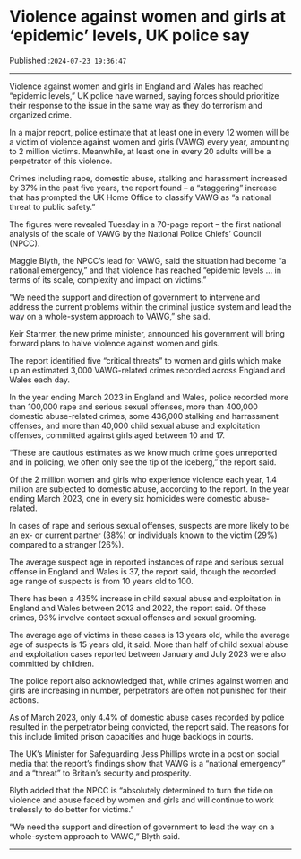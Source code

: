 # Violence against women and girls at ‘epidemic’ levels, UK police say

Published :`2024-07-23 19:36:47`

---

Violence against women and girls in England and Wales has reached “epidemic levels,” UK police have warned, saying forces should prioritize their response to the issue in the same way as they do terrorism and organized crime.

In a major report, police estimate that at least one in every 12 women will be a victim of violence against women and girls (VAWG) every year, amounting to 2 million victims. Meanwhile, at least one in every 20 adults will be a perpetrator of this violence.

Crimes including rape, domestic abuse, stalking and harassment increased by 37% in the past five years, the report found – a “staggering” increase that has prompted the UK Home Office to classify VAWG as “a national threat to public safety.”

The figures were revealed Tuesday in a 70-page report – the first national analysis of the scale of VAWG by the National Police Chiefs’ Council (NPCC).

Maggie Blyth, the NPCC’s lead for VAWG, said the situation had become “a national emergency,” and that violence has reached “epidemic levels … in terms of its scale, complexity and impact on victims.”

“We need the support and direction of government to intervene and address the current problems within the criminal justice system and lead the way on a whole-system approach to VAWG,” she said.

Keir Starmer, the new prime minister, announced his government will bring forward plans to halve violence against women and girls.

The report identified five “critical threats” to women and girls which make up an estimated 3,000 VAWG-related crimes recorded across England and Wales each day.

In the year ending March 2023 in England and Wales, police recorded more than 100,000 rape and serious sexual offenses, more than 400,000 domestic abuse-related crimes, some 436,000 stalking and harrassment offenses, and more than 40,000 child sexual abuse and exploitation offenses, committed against girls aged between 10 and 17.

“These are cautious estimates as we know much crime goes unreported and in policing, we often only see the tip of the iceberg,” the report said.

Of the 2 million women and girls who experience violence each year, 1.4 million are subjected to domestic abuse, according to the report. In the year ending March 2023, one in every six homicides were domestic abuse-related.

In cases of rape and serious sexual offenses, suspects are more likely to be an ex- or current partner (38%) or individuals known to the victim (29%) compared to a stranger (26%).

The average suspect age in reported instances of rape and serious sexual offense in England and Wales is 37, the report said, though the recorded age range of suspects is from 10 years old to 100.

There has been a 435% increase in child sexual abuse and exploitation in England and Wales between 2013 and 2022, the report said. Of these crimes, 93% involve contact sexual offenses and sexual grooming.

The average age of victims in these cases is 13 years old, while the average age of suspects is 15 years old, it said. More than half of child sexual abuse and exploitation cases reported between January and July 2023 were also committed by children.

The police report also acknowledged that, while crimes against women and girls are increasing in number, perpetrators are often not punished for their actions.

As of March 2023, only 4.4% of domestic abuse cases recorded by police resulted in the perpetrator being convicted, the report said. The reasons for this include limited prison capacities and huge backlogs in courts.

The UK’s Minister for Safeguarding Jess Phillips wrote in a post on social media that the report’s findings show that VAWG is a “national emergency” and a “threat” to Britain’s security and prosperity.

Blyth added that the NPCC is “absolutely determined to turn the tide on violence and abuse faced by women and girls and will continue to work tirelessly to do better for victims.”

“We need the support and direction of government to lead the way on a whole-system approach to VAWG,” Blyth said.

---

